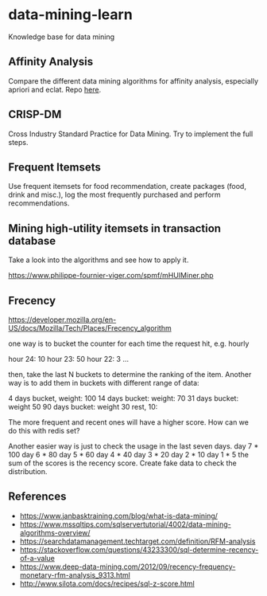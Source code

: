 # data-mining-learn
Knowledge base for data mining


## Affinity Analysis

Compare the different data mining algorithms for affinity analysis, especially apriori and eclat. Repo [here](https://github.com/alextanhongpin/affinity-analysis).

## CRISP-DM

Cross Industry Standard Practice for Data Mining. Try to implement the full steps.


## Frequent Itemsets

Use frequent itemsets for food recommendation, create packages (food, drink and misc.), log the most frequently purchased and perform recommendations.


## Mining high-utility itemsets in transaction database

Take a look into the algorithms and see how to apply it.

https://www.philippe-fournier-viger.com/spmf/mHUIMiner.php

## Frecency

https://developer.mozilla.org/en-US/docs/Mozilla/Tech/Places/Frecency_algorithm

one way is to bucket the counter for each time the request hit, e.g. hourly

hour 24: 10
hour 23: 50
hour 22: 3
…

then, take the last N buckets to determine the ranking of the item. Another way is to add them in buckets with different range of data:

4 days bucket, weight: 100
14 days bucket: weight: 70
31 days bucket: weight 50
90 days bucket: weight 30
rest, 10:

The more frequent and recent ones will have a higher score. How can we do this with redis set?

Another easier way is just to check the usage in the last seven days. 
day 7 * 100
day 6 * 80
day 5 * 60
day 4 * 40
day 3 * 20
day 2 * 10
day 1 * 5
the sum of the scores is the recency score. Create fake data to check the distribution. 

## References

- https://www.janbasktraining.com/blog/what-is-data-mining/
- https://www.mssqltips.com/sqlservertutorial/4002/data-mining-algorithms-overview/
- https://searchdatamanagement.techtarget.com/definition/RFM-analysis
- https://stackoverflow.com/questions/43233300/sql-determine-recency-of-a-value
- https://www.deep-data-mining.com/2012/09/recency-frequency-monetary-rfm-analysis_9313.html
- http://www.silota.com/docs/recipes/sql-z-score.html
